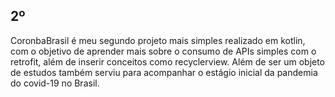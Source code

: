 ## 2º
CoronbaBrasil é meu segundo projeto mais simples realizado em kotlin, com o objetivo de aprender mais sobre o consumo de APIs simples com o retrofit, além de inserir conceitos como recyclerview.
Além de ser um objeto de estudos também serviu para acompanhar o estágio inicial da pandemia do covid-19 no Brasil.
